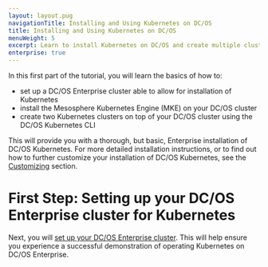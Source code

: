 ```yaml
---
layout: layout.pug
navigationTitle: Installing and Using Kubernetes on DC/OS
title: Installing and Using Kubernetes on DC/OS
menuWeight: 5
excerpt: Learn to install Kubernetes on DC/OS and create multiple clusters
enterprise: true
---
```


<!-- This source repo for this topic is https://github.com/mesosphere/dcos-kubernetes-cluster -->

In this first part of the tutorial, you will learn the basics of how to:

  - set up a DC/OS Enterprise cluster able to allow for installation of Kubernetes
  - install the Mesosphere Kubernetes Engine (MKE) on your DC/OS cluster
  - create two Kubernetes clusters on top of your DC/OS cluster using the DC/OS Kubernetes CLI

This will provide you with a thorough, but basic, Enterprise installation of DC/OS Kubernetes. For more detailed installation instructions, or to find out how to further customize your installation of DC/OS Kubernetes, see the [Customizing](/services/kubernetes/__VERSION__/operations/customizing-install/) section.

# First Step: Setting up your DC/OS Enterprise cluster for Kubernetes

Next, you will [set up your DC/OS Enterprise cluster](/services/kubernetes/test/getting-started/provision-install/setting-up/). This will help ensure you experience a successful demonstration of operating Kubernetes on DC/OS Enterprise.
